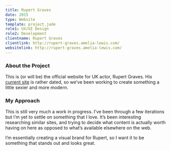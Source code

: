 ```yaml
---
title: Rupert Graves
date: 2015
type: Website
template: project.jade
role1: UX/UI Design
role2: Development
clientname: Rupert Graves
clientlink: http://rupert-graves.amelia-lewis.com/
websitelink: http://rupert-graves.amelia-lewis.com/
---
```


### About the Project

This is (or will be) the official website for UK actor, Rupert Graves. His <a href="http://rupert-graves.com/" class="highlighted" target="_blank">current site</a> is rather dated, so we’ve been working to create something a little sexier and more modern.

### My Approach

This is still very much a work in progress. I’ve been through a few iterations but I’m yet to settle on something that I love. It’s been interesting researching similar sites, and trying to decide what content is actually worth having on here as opposed to what’s available elsewhere on the web.

I’m essentially creating a visual brand for Rupert, so I want it to be something that stands out and looks great.